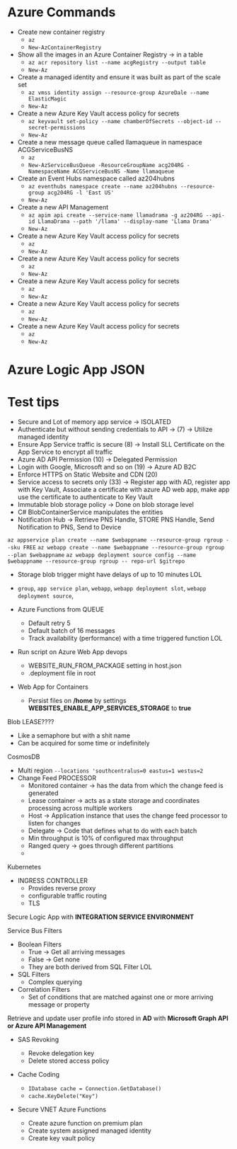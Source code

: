 # Azure Commands

* Create new container registry
  * `az`
  * `New-AzContainerRegistry`
* Show all the images in an Azure Container Registry -> in a table
  * `az acr repository list --name acgRegistry --output table`
  * `New-Az`
* Create a managed identity and ensure it was built as part of the scale set
  * `az vmss identity assign --resource-group AzureDale --name ElasticMagic`
  * `New-Az`
* Create a new Azure Key Vault access policy for secrets
  * `az keyvault set-policy --name chamberOfSecrets --object-id --secret-permissions`
  * `New-Az`
* Create a new message queue called llamaqueue in namespace ACGServiceBusNS
  * `az`
  * `New-AzServiceBusQueue -ResourceGroupName acg204RG -NamespaceName ACGServiceBusNS -Name llamaqueue`
* Create an Event Hubs namespace called az204hubns
  * `az eventhubs namespace create --name az204hubns --resource-group acg204RG -l 'East US'`
  * `New-Az`
* Create a new API Management
  * `az apim api create --service-name llamadrama -g az204RG --api-id LlamaDrama --path '/llama' --display-name 'Llama Drama'`
  * `New-Az`
* Create a new Azure Key Vault access policy for secrets
  * `az`
  * `New-Az`
* Create a new Azure Key Vault access policy for secrets
  * `az`
  * `New-Az`
* Create a new Azure Key Vault access policy for secrets
  * `az`
  * `New-Az`
* Create a new Azure Key Vault access policy for secrets
  * `az`
  * `New-Az`
* Create a new Azure Key Vault access policy for secrets
  * `az`
  * `New-Az`

# Azure Logic App JSON

# Test tips

* Secure and Lot of memory app service -> ISOLATED
* Authenticate but without sending credentials to API -> (7) -> Utilize managed identity
* Ensure App Service traffic is secure (8) -> Install SLL Certificate on the App Service to encrypt all traffic
* Azure AD API Permission (10) -> Delegated Permission
* Login with Google, Microsoft and so on (19) -> Azure AD B2C
* Enforce HTTPS on Static Website and CDN (20)
* Service access to secrets only (33) -> Register app with AD, register app with Key Vault, Associate a certificate with azure AD web app, make app use the certificate to authenticate to Key Vault
* Immutable blob storage policy -> Done on blob storage level
* C# BlobContainerService manipulates the entities
* Notification Hub -> Retrieve PNS Handle, STORE PNS Handle, Send Notification to PNS, Send to Device



`az appservice plan create --name $webappname --resource-group rgroup --sku FREE`
`az webapp create --name $webappname --resource-group rgroup --plan $webappname`
`az webapp deployment source config --name $webappname --resource-group rgroup -- repo-url $gitrepo`

* Storage blob trigger might have delays of up to 10 minutes LOL

* `group`, `app service plan`, `webapp`, `webapp deployment slot`, `webapp deployment source`, 

* Azure Functions from QUEUE
  * Default retry 5
  * Default batch of 16 messages
  * Track availability (performance) with a time triggered function LOL
* Run script on Azure Web App devops
  * WEBSITE_RUN_FROM_PACKAGE setting in host.json
  * .deployment file in root
* Web App for Containers
  * Persist files on **/home** by settings **WEBSITES_ENABLE_APP_SERVICES_STORAGE** to **true**

Blob LEASE????
* Like a semaphore but with a shit name
* Can be acquired for some time or indefinitely

CosmosDB
* Multi region `--locations 'southcentralus=0 eastus=1 westus=2`
* Change Feed PROCESSOR
  * Monitored container -> has the data from which the change feed is generated
  * Lease container -> acts as a state storage and coordinates processing across multiple workers
  * Host -> Application instance that uses the change feed processor to listen for changes
  * Delegate -> Code that defines what to do with each batch
  * Min throughput is 10% of configured max throughput
  * Ranged query -> goes through different partitions
  * 

Kubernetes
* INGRESS CONTROLLER
  * Provides reverse proxy
  * configurable traffic routing
  * TLS

Secure Logic App with **INTEGRATION SERVICE ENVIRONMENT**

Service Bus Filters
* Boolean Filters
  * True -> Get all arriving messages
  * False -> Get none
  * They are both derived from SQL Filter LOL
* SQL Filters
  * Complex querying
* Correlation Filters
  * Set of conditions that are matched against one or more arriving message or property

Retrieve and update user profile info stored in **AD** with **Microsoft Graph API or Azure API Management**

* SAS Revoking
  * Revoke delegation key
  * Delete stored access policy

* Cache Coding
  * `IDatabase cache = Connection.GetDatabase()`
  * `cache.KeyDelete("Key")`


* Secure VNET Azure Functions
  * Create azure function on premium plan
  * Create system assigned managed identity
  * Create key vault policy